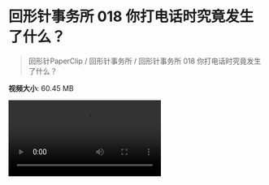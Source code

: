 # 回形针事务所 018 你打电话时究竟发生了什么？

> 回形针PaperClip / 回形针事务所 / 回形针事务所 018 你打电话时究竟发生了什么？

**视频大小**: 60.45 MB

<div class="video"><video src="https://file.hsyhx.top/video/PaperClip/事务所/018.mp4" controls preload>🤔 您的浏览器不支持 video 标签</video></div>